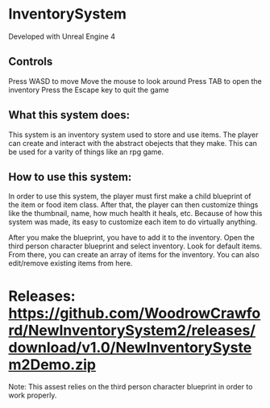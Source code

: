 # InventorySystem

Developed with Unreal Engine 4

## Controls
Press WASD to move
Move the mouse to look around
Press TAB to open the inventory
Press the Escape key to quit the game

## What this system does:
This system is an inventory system used to store and use items. The player can create and interact with the abstract obejects that they make.
This can be used for a varity of things like an rpg game.

## How to use this system:
In order to use this system, the player must first make a child blueprint of the item or food item class. After that, the player can then
customize things like the thumbnail, name, how much health it heals, etc. Because of how this system was made, its easy to customize each item to do virtually
anything.

After you make the blueprint, you have to add it to the inventory. Open the third person character blueprint and select inventory. Look for default items. From there, you can create an
array of items for the inventory. You can also edit/remove existing items from here.

# Releases: https://github.com/WoodrowCrawford/NewInventorySystem2/releases/download/v1.0/NewInventorySystem2Demo.zip


Note: This assest relies on the third person character blueprint in order to work properly.
